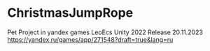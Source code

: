 # ChristmasJumpRope
Pet Project in yandex games LeoEcs Unity 2022
Release 20.11.2023
https://yandex.ru/games/app/271548?draft=true&lang=ru
